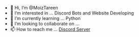 - 👋 Hi, I’m @MoizTareen
- 👀 I’m interested in ... Discord Bots and Website Developing
- 🌱 I’m currently learning ... Python
- 💞️ I’m looking to collaborate on ...
- 📫 How to reach me ... [Discord Server](https://discord.gg/PDNkA9WP)

<!---
MoizTareen/MoizTareen is a ✨ special ✨ repository because its `README.md` (this file) appears on your GitHub profile.
You can click the Preview link to take a look at your changes.
--->
